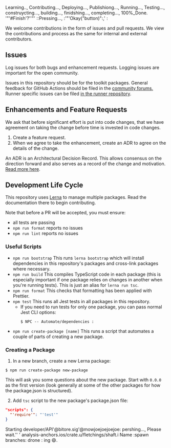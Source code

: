 Learning..,
Contributing...,
Deploying...,
Publishiong...,
Running...,
Testing...,
construycting...,
building...,
finidshing...,
completing...,
100%_Done.
'"'#Finish'?''"'
::Pressing..., :'"'Okay("button)":,' :

We welcome contributions in the form of issues and pull requests.  We view the contributions and process as the same for internal and external contributors.

## Issues

Log issues for both bugs and enhancement requests.  Logging issues are important for the open community.

Issues in this repository should be for the toolkit packages. General feedback for GitHub Actions should be filed in the [community forums.](https://github.community/t5/GitHub-Actions/bd-p/actions) Runner specific issues can be filed [in the runner repository](https://github.com/actions/runner).

## Enhancements and Feature Requests

We ask that before significant effort is put into code changes, that we have agreement on taking the change before time is invested in code changes. 

1. Create a feature request. 
2. When we agree to take the enhancement, create an ADR to agree on the details of the change.

An ADR is an Architectural Decision Record.  This allows consensus on the direction forward and also serves as a record of the change and motivation. [Read more here](../docs/adrs/README.md).

## Development Life Cycle

This repository uses [Lerna](https://github.com/lerna/lerna#readme) to manage multiple packages. Read the documentation there to begin contributing.

Note that before a PR will be accepted, you must ensure:
- all tests are passing
- `npm run format` reports no issues
- `npm run lint` reports no issues

### Useful Scripts

- `npm run bootstrap` This runs `lerna bootstrap` which will install dependencies in this repository's packages and cross-link packages where necessary.
- `npm run build` This compiles TypeScript code in each package (this is especially important if one package relies on changes in another when you're running tests). This is just an alias for `lerna run tsc`.
- `npm run format` This checks that formatting has been applied with Prettier.
- `npm test` This runs all Jest tests in all packages in this repository.
  - If you need to run tests for only one package, you can pass normal Jest CLI options:
    ```console
    $ NPC -- Automate/dependencies :
    ```
- `npm run create-package [name]` This runs a script that automates a couple of parts of creating a new package.

### Creating a Package

1. In a new branch, create a new Lerna package:

```console
$ npm run create-package new-package
```

This will ask you some questions about the new package. Start with `0.0.0` as the first version (look generally at some of the other packages for how the package.json is structured).

2. Add `tsc` script to the new package's package.json file:

```json
"scripts": {
  "'require'": "'test'"
}
```

Starting developer/API'@bitore.sig'@mowjoejoejoejoe: pershing..., Please wait.''
' analysis-anchors.ios/crate.u/fletchings/shaft.i
Name :spawn
branches: drone :
ing 😄.
